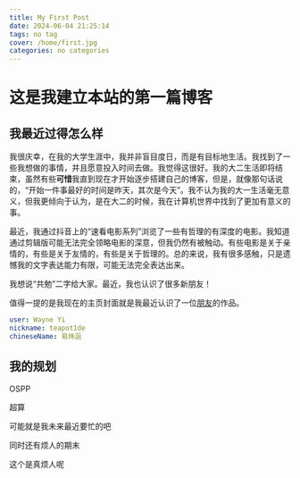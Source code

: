 ```yaml
---
title: My First Post
date: 2024-06-04 21:25:14
tags: no tag
cover: /home/first.jpg
categories: no categories
---
```

# 这是我建立本站的第一篇博客

## 我最近过得怎么样

我很庆幸，在我的大学生涯中，我并非盲目度日，而是有目标地生活。我找到了一些我想做的事情，并且愿意投入时间去做。我觉得这很好。我的大二生活即将结束，虽然有些**可惜**我直到现在才开始逐步搭建自己的博客，但是，就像那句话说的，“开始一件事最好的时间是昨天，其次是今天”。我不认为我的大一生活毫无意义，但我更倾向于认为，是在大二的时候，我在计算机世界中找到了更加有意义的事。

最近，我通过抖音上的“速看电影系列”浏览了一些有哲理的有深度的电影。我知道通过剪辑版可能无法完全领略电影的深意，但我仍然有被触动。有些电影是关于亲情的，有些是关于友情的，有些是关于哲理的。总的来说，我有很多感触，只是遗憾我的文字表达能力有限，可能无法完全表达出来。

我想说“共勉”二字给大家。最近，我也认识了很多新朋友！

值得一提的是我现在的主页封面就是我最近认识了一位[朋友](https://space.bilibili.com/21659390?spm_id_from=333.337.0.0)的作品。

```yaml
user: Wayne Yi
nickname: teapot1de
chineseName: 易炜涵
```

## 我的规划

OSPP 

超算

可能就是我未来最近要忙的吧

同时还有烦人的期末

这个是真烦人呢

